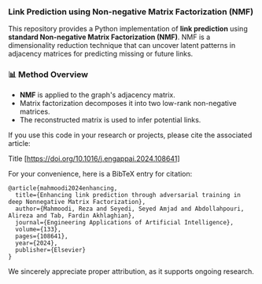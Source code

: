 ### Link Prediction using Non-negative Matrix Factorization (NMF)

This repository provides a Python implementation of **link prediction** using **standard Non-negative Matrix Factorization (NMF)**. NMF is a dimensionality reduction technique that can uncover latent patterns in adjacency matrices for predicting missing or future links.

### 📊 Method Overview

- **NMF** is applied to the graph's adjacency matrix.
- Matrix factorization decomposes it into two low-rank non-negative matrices.
- The reconstructed matrix is used to infer potential links.

If you use this code in your research or projects, please cite the associated article:

Title [https://doi.org/10.1016/j.engappai.2024.108641]

For your convenience, here is a BibTeX entry for citation:

```
@article{mahmoodi2024enhancing,
  title={Enhancing link prediction through adversarial training in deep Nonnegative Matrix Factorization},
  author={Mahmoodi, Reza and Seyedi, Seyed Amjad and Abdollahpouri, Alireza and Tab, Fardin Akhlaghian},
  journal={Engineering Applications of Artificial Intelligence},
  volume={133},
  pages={108641},
  year={2024},
  publisher={Elsevier}
}
```
We sincerely appreciate proper attribution, as it supports ongoing research.

